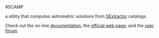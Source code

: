 #SCAMP 

a utility that computes astrometric solutions from [SExtractor] catalogs.

Check out the on-line [documentation], the [official web page], and the [user forum].

[SExtractor]: http://astromatic.net/software/sextractor
[documentation]: http://scamp.readthedocs.org
[official web page]: http://astromatic.net/software/scamp
[user forum]: http://astromatic.net/forum/forumdisplay.php?fid=6
